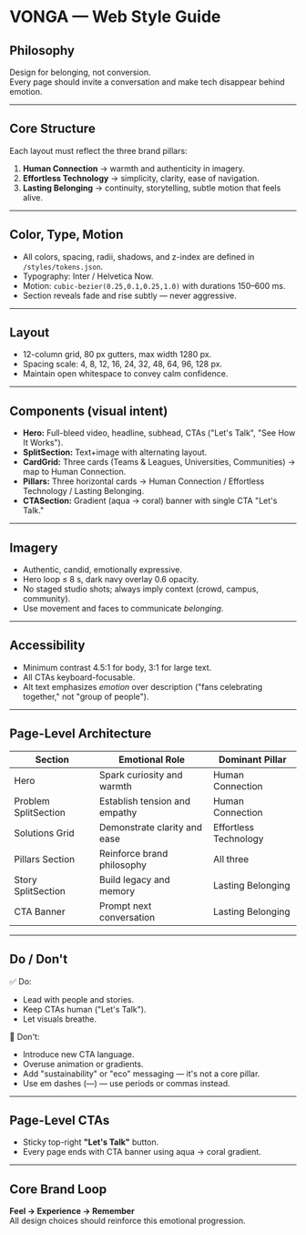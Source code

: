 # VONGA — Web Style Guide

## Philosophy
Design for belonging, not conversion.  
Every page should invite a conversation and make tech disappear behind emotion.

---

## Core Structure
Each layout must reflect the three brand pillars:

1. **Human Connection** → warmth and authenticity in imagery.  
2. **Effortless Technology** → simplicity, clarity, ease of navigation.  
3. **Lasting Belonging** → continuity, storytelling, subtle motion that feels alive.

---

## Color, Type, Motion
- All colors, spacing, radii, shadows, and z-index are defined in `/styles/tokens.json`.  
- Typography: Inter / Helvetica Now.  
- Motion: `cubic-bezier(0.25,0.1,0.25,1.0)` with durations 150–600 ms.  
- Section reveals fade and rise subtly — never aggressive.

---

## Layout
- 12-column grid, 80 px gutters, max width 1280 px.  
- Spacing scale: 4, 8, 12, 16, 24, 32, 48, 64, 96, 128 px.  
- Maintain open whitespace to convey calm confidence.

---

## Components (visual intent)
- **Hero:** Full-bleed video, headline, subhead, CTAs ("Let's Talk", "See How It Works").  
- **SplitSection:** Text+image with alternating layout.  
- **CardGrid:** Three cards (Teams & Leagues, Universities, Communities) → map to Human Connection.  
- **Pillars:** Three horizontal cards → Human Connection / Effortless Technology / Lasting Belonging.  
- **CTASection:** Gradient (aqua → coral) banner with single CTA "Let's Talk."

---

## Imagery
- Authentic, candid, emotionally expressive.  
- Hero loop ≤ 8 s, dark navy overlay 0.6 opacity.  
- No staged studio shots; always imply context (crowd, campus, community).  
- Use movement and faces to communicate *belonging*.

---

## Accessibility
- Minimum contrast 4.5:1 for body, 3:1 for large text.  
- All CTAs keyboard-focusable.  
- Alt text emphasizes *emotion* over description ("fans celebrating together," not "group of people").

---

## Page-Level Architecture
| Section | Emotional Role | Dominant Pillar |
|----------|----------------|-----------------|
| Hero | Spark curiosity and warmth | Human Connection |
| Problem SplitSection | Establish tension and empathy | Human Connection |
| Solutions Grid | Demonstrate clarity and ease | Effortless Technology |
| Pillars Section | Reinforce brand philosophy | All three |
| Story SplitSection | Build legacy and memory | Lasting Belonging |
| CTA Banner | Prompt next conversation | Lasting Belonging |

---

## Do / Don't
✅ Do:
- Lead with people and stories.  
- Keep CTAs human ("Let's Talk").  
- Let visuals breathe.

🚫 Don't:
- Introduce new CTA language.  
- Overuse animation or gradients.  
- Add "sustainability" or "eco" messaging — it's not a core pillar.
- Use em dashes (—) — use periods or commas instead.

---

## Page-Level CTAs
- Sticky top-right **"Let's Talk"** button.  
- Every page ends with CTA banner using aqua → coral gradient.

---

## Core Brand Loop
**Feel → Experience → Remember**  
All design choices should reinforce this emotional progression.
